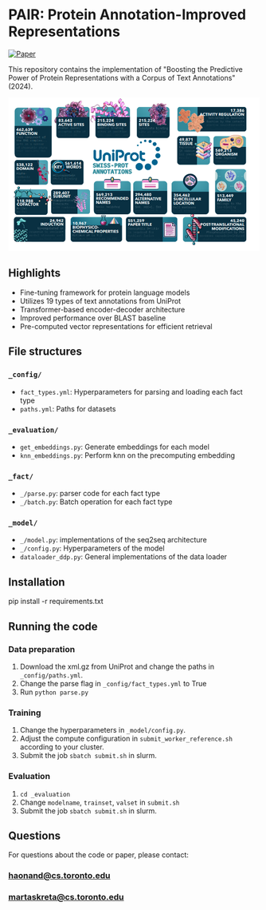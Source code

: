 # PAIR: Protein Annotation-Improved Representations

[![Paper](https://img.shields.io/badge/Paper-bioRxiv-red)](https://www.biorxiv.org/content/10.1101/2024.07.22.604688v2.abstract)


This repository contains the implementation of "Boosting the Predictive Power of Protein Representations with a Corpus of Text Annotations" (2024).

![PAIR](pair.png)


## Highlights

- Fine-tuning framework for protein language models
- Utilizes 19 types of text annotations from UniProt
- Transformer-based encoder-decoder architecture
- Improved performance over BLAST baseline
- Pre-computed vector representations for efficient retrieval

## File structures

### `_config/`
- `fact_types.yml`: Hyperparameters for parsing and loading each fact type
- `paths.yml`: Paths for datasets

### `_evaluation/`
- `get_embeddings.py`: Generate embeddings for each model
- `knn_embeddings.py`: Perform knn on the precomputing embedding

### `_fact/`
- `_/parse.py`: parser code for each fact type
- `_/batch.py`: Batch operation for each fact type

### `_model/`
- `_/model.py`: implementations of the seq2seq architecture
- `_/config.py`: Hyperparameters of the model
- `dataloader_ddp.py`: General implementations of the data loader

## Installation

pip install -r requirements.txt

## Running the code

### Data preparation

1. Download the xml.gz from UniProt and change the paths in `_config/paths.yml`.
2. Change the parse flag in `_config/fact_types.yml` to True
3. Run `python parse.py`

### Training

1. Change the hyperparameters in `_model/config.py`.
2. Adjust the compute configuration in `submit_worker_reference.sh` according to your cluster.
3. Submit the job `sbatch submit.sh` in slurm.

### Evaluation
1. `cd _evaluation`
2. Change `modelname`, `trainset`, `valset` in `submit.sh`
3. Submit the job `sbatch submit.sh` in slurm.

## Questions

For questions about the code or paper, please contact:

### haonand@cs.toronto.edu
### martaskreta@cs.toronto.edu



